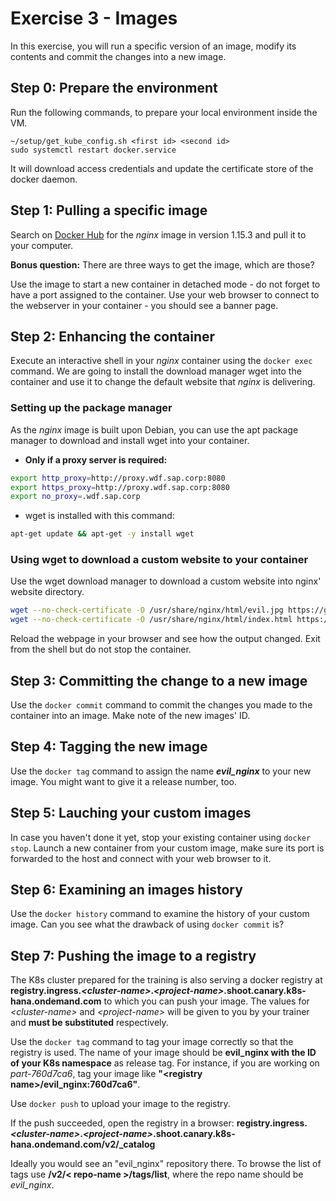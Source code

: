 # Exercise 3 - Images

In this exercise, you will run a specific version of an image, modify its contents and commit the changes into a new image.

## Step 0: Prepare the environment

Run the following commands, to prepare your local environment inside the VM.

```
~/setup/get_kube_config.sh <first id> <second id>
sudo systemctl restart docker.service
```
It will download access credentials and update the certificate store of the docker daemon.

## Step 1: Pulling a specific image

Search on [Docker Hub](https://hub.docker.com) for the _nginx_ image in version 1.15.3 and pull it to your computer.

**Bonus question:** There are three ways to get the image, which are those?

Use the image to start a new container in detached mode - do not forget to have a port assigned to the container. Use your web browser to connect to the webserver in your container - you should see a banner page.

## Step 2: Enhancing the container

Execute an interactive shell in your _nginx_ container using the `docker exec` command. We are going to install the download manager wget into the container and use it to change the default website that _nginx_ is delivering.

### Setting up the package manager

As the _nginx_ image is built upon Debian, you can use the apt package manager to download and install wget into your container.

- **Only if a proxy server is required:**
```bash
export http_proxy=http://proxy.wdf.sap.corp:8080
export https_proxy=http://proxy.wdf.sap.corp:8080
export no_proxy=.wdf.sap.corp
```

- wget is installed with this command:
```bash
apt-get update && apt-get -y install wget
```

### Using wget to download a custom website to your container

Use the wget download manager to download a custom website into nginx' website directory.

```bash
wget --no-check-certificate -O /usr/share/nginx/html/evil.jpg https://github.wdf.sap.corp/raw/slvi/docker-k8s-training/master/docker/res/evil.jpg
wget --no-check-certificate -O /usr/share/nginx/html/index.html https://github.wdf.sap.corp/raw/slvi/docker-k8s-training/master/docker/res/evil.html
```

Reload the webpage in your browser and see how the output changed. Exit from the shell but do not stop the container.

## Step 3: Committing the change to a new image

Use the `docker commit` command to commit the changes you made to the container into an image. Make note of the new images' ID.

## Step 4: Tagging the new image

Use the `docker tag` command to assign the name __*evil_nginx*__ to your new image. You might want to give it a release number, too.

## Step 5: Lauching your custom images

In case you haven't done it yet, stop your existing container using `docker stop`. Launch a new container from your custom image, make sure its port is forwarded to the host and connect with your web browser to it.

## Step 6: Examining an images history

Use the `docker history` command to examine the history of your custom image. Can you see what the drawback of using `docker commit` is?

## Step 7: Pushing the image to a registry

The K8s cluster prepared for the training is also serving a docker registry at  **registry.ingress.*\<cluster-name\>*.*\<project-name\>*.shoot.canary.k8s-hana.ondemand.com** to which you can push your image. The values for *\<cluster-name\>* and *\<project-name\>* will be given to you by your trainer and **must be substituted** respectively.

Use the `docker tag` command to tag your image correctly so that the registry is used. The name of your image should be **evil_nginx with the ID of your K8s namespace** as release tag. For instance, if you are working on *part-760d7ca6*, tag your image like **"\<registry name\>/evil_nginx:760d7ca6"**.

Use `docker push` to upload your image to the registry.

If the push succeeded, open the registry in a browser: **registry.ingress.*\<cluster-name\>*.*\<project-name\>*.shoot.canary.k8s-hana.ondemand.com/v2/_catalog**

Ideally you would see an "evil_nginx" repository there. To browse the list of tags use **/v2/< repo-name >/tags/list**, where the repo name should be *evil_nginx*.

